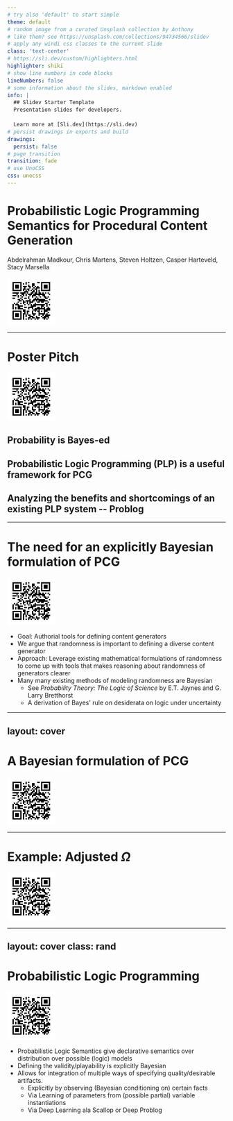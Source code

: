 ```yaml
---
# try also 'default' to start simple
theme: default
# random image from a curated Unsplash collection by Anthony
# like them? see https://unsplash.com/collections/94734566/slidev
# apply any windi css classes to the current slide
class: 'text-center'
# https://sli.dev/custom/highlighters.html
highlighter: shiki
# show line numbers in code blocks
lineNumbers: false
# some information about the slides, markdown enabled
info: |
  ## Slidev Starter Template
  Presentation slides for developers.

  Learn more at [Sli.dev](https://sli.dev)
# persist drawings in exports and build
drawings:
  persist: false
# page transition
transition: fade
# use UnoCSS
css: unocss
---
```


# Probabilistic Logic Programming Semantics for Procedural Content Generation 


Abdelrahman Madkour, Chris Martens, Steven Holtzen, Casper Harteveld, Stacy Marsella

<div class="flex justify-center">
 <img src="imgs/posterqr.png" class="w-40 content-center" /> 
 </div>
<!--
The last comment block of each slide will be treated as slide notes. It will be visible and editable in Presenter Mode along with the slide. [Read more in the docs](https://sli.dev/guide/syntax.html#notes)
-->

---

# Poster Pitch

<div class="absolute top-0 right-0 h-35 w-30 ...">
<img src="imgs/posterqr.png" class="content-center" /> 
</div>

<v-clicks >

<h2 class="large"> Probability is Bayes-ed </h2>

 <h2 class="large"> Probabilistic Logic Programming (PLP) is a useful framework for PCG </h2>

 <h2 class="large"> Analyzing the benefits and shortcomings of an existing PLP system -- Problog </h2>
 

</v-clicks>

<!-- --- -->
<!-- layout: cover -->
<!-- --- -->

<!-- # Motivation -->

<!-- <div class="absolute top-0 right-0 h-35 w-30 ..."> -->
<!-- <img src="imgs/posterqr.png" class="content-center" />  -->
<!-- </div> -->

---

<!-- # Opinion: Randomness is important to defining a generator  -->

<!-- <div class="absolute top-0 right-0 h-35 w-30 ..."> -->
<!-- <img src="imgs/posterqr.png" class="content-center" />  -->
<!-- </div> -->

<!-- <v-clicks class="medium"> -->

<!-- - The goal of this work is to define a generative space not a single artifact -->
<!-- - We then want to sample from that space -->
<!-- - If diversity is required then this involves a form of randomness -->
<!-- - Formally characterizing this randomness empowers us to manipulate the generator according to design goals -->

<!-- </v-clicks> -->
<!--
Presenter note with **bold**, *italic*, and ~~striked~~ text.

Also, HTML elements are valid:
<div class="flex w-full">
  <span style="flex-grow: 1;">Left content</span>
  <span>Right content</span>
</div>
-->


<!-- --- -->


# The need for an explicitly Bayesian formulation of PCG

<div class="absolute top-0 right-0 h-35 w-30 ...">
<img src="imgs/posterqr.png" class="content-center" /> 
</div>

<v-clicks class="rand">

- Goal: Authorial tools for defining content generators
- We argue that randomness is important to defining a diverse content generator
- Approach: Leverage existing mathematical formulations of randomness to come up with tools that makes reasoning about randomness of generators clearer
- Many many existing methods of modeling randomness are Bayesian
  - See *Probability Theory: The Logic of Science*  by E.T. Jaynes and G. Larry Bretthorst
  - A derivation of Bayes' rule on desiderata on logic under uncertainty

</v-clicks>

---
layout: cover
---

# A Bayesian formulation of PCG

<div class="absolute top-0 right-0 h-35 w-30 ...">
<img src="imgs/posterqr.png" class="content-center" /> 
</div>

<!-- --- -->

<!-- # Example: Grid-Based Level Generation -->

<!-- <div class="absolute top-0 right-0 h-35 w-30 ..."> -->
<!-- <img src="imgs/posterqr.png" class="content-center" />  -->
<!-- </div> -->

<!-- <div v-click> -->
<!-- <p style="color:green; font-size:30px; position: absolute; left:20px; top:105px">Start</p> -->

<!-- <arrow x1="70" y1="150" x2="160" y2="235" color="green" width="3" arrowSize="1" /> -->
<!-- </div> -->

<!-- <div v-click> -->
<!-- <arrow x1="450" y1="500" x2="355" y2="425" color="red" width="3" arrowSize="1" /> -->
<!-- <p style="color:red; font-size:30px; position: absolute; left:440px; top:490px">End</p> -->
<!-- </div> -->

<!-- <div v-click> -->
<!-- <arrow x1="450" y1="150" x2="355" y2="235" color="black" width="3" arrowSize="1" /> -->
<!-- <p style="color:black; font-size:30px; position: absolute; left:400px; top:105px">Un-traversable</p> -->
<!-- </div> -->


<!-- <div style="display:flex; align-items:center; justify-content:space-evenly; height:100%"> -->
<!-- <OneGrid grid_num="11" size="95" /> -->
<!-- <div v-click> -->
<!-- <p style="font-size:50px"> => </p> -->
<!-- </div> -->
<!-- <div v-click> -->
<!-- <OneGrid grid_num="11" size="95" value="true" /> -->
<!-- </div> -->
<!-- </div> -->


<!-- --- -->

<!-- # Example: 2x2 Grid -->

<!-- <div class="absolute top-0 right-0 h-35 w-30 ..."> -->
<!-- <img src="imgs/posterqr.png" class="content-center" />  -->
<!-- </div> -->

<!-- - Let's call the "universe" of all possible grids $\Omega$ -->

<!-- <HelloWorld /> -->

---

<!-- # Constraints -->

<!-- <div class="absolute top-0 right-0 h-35 w-30 ..."> -->
<!-- <img src="imgs/posterqr.png" class="content-center" />  -->
<!-- </div> -->

<!-- <v-clicks> -->

<!-- - One way to specify what we want out of $\Omega$ is through constraints -->
<!--   - By which we eliminate undesirable artifacts  -->
<!--   - Weigh artifacts differently depending on design criteria -->

<!-- - In this work we categorize constraints into two categories: -->
<!--   - Validity Constraints -->
<!--   - Quality Constraints -->

<!-- - One way to ensure $\Omega$ is desirable is to enforce qualities by construction -->
<!--   - E.g. grammars -->
<!--   - We can still leverage this formalism if the technique is parameterized with weights/probabilities  -->


<!-- </v-clicks> -->

<!-- --- -->

# Example: Adjusted $\Omega$

<div class="absolute top-0 right-0 h-35 w-30 ...">
<img src="imgs/posterqr.png" class="content-center" /> 
</div>


<HelloWorld valid="true" quality="true"/>

<!-- --- -->
<!-- class: medium -->
<!-- --- -->

<!-- # P -->

<!-- <div class="absolute top-0 right-0 h-35 w-30 ..."> -->
<!-- <img src="imgs/posterqr.png" class="content-center" />  -->
<!-- </div> -->



<!-- $$ P(V \vert Q) = \frac{P(V)P(Q \vert V)}{P(Q)}$$ -->

<!-- where $P(Q \vert V)$ is the probability of generating a quality artifact given it has generated a valid artifact. -->


---
layout: cover
class: rand
---
# Probabilistic Logic Programming

<div class="absolute top-0 right-0 h-35 w-30 ...">
<img src="imgs/posterqr.png" class="content-center" />
</div>


<v-clicks>

- Probabilistic Logic Semantics give declarative semantics over distribution over possible (logic) models
- Defining the validity/playability is explicitly Bayesian
- Allows for integration of multiple ways of specifying quality/desirable artifacts.
  - Explicitly by observing (Bayesian conditioning on) certain facts
  - Via Learning of parameters from (possible partial) variable instantiations
  - Via Deep Learning ala Scallop or Deep Problog

</v-clicks>

<!-- --- -->

<!-- # Maze Generation Experiment -->

<!-- <div class="absolute top-0 right-0 h-35 w-30 ..."> -->
<!-- <img src="imgs/posterqr.png" class="content-center" />  -->
<!-- </div> -->


<!-- - Generated 1000 mazes using both Answer Set Programming and Problog -->
<!-- - Measured the out mazes by hashing the output mazes and capturing metrics proposed by \cite{}  -->

<!-- //make vega viz for the data -->

<!-- <p style='font-size:6.5pt'> -->
<!--     Michael Coblenz, Gauri Kambhatla, Paulette Koronkevich, Jenna L. Wise, Celeste Barnaby, Joshua Sunshine, Jonathan Aldrich, and Brad A. Myers. 2021. PLIERS: A Process that Integrates User-Centered Methods into Programming Language Design. ACM Trans. Comput.-Hum. Interact. 28, 4, Article 28 (August 2021), 53 pages. https://doi.org/10.1145/3452379 -->
<!-- </p> -->


